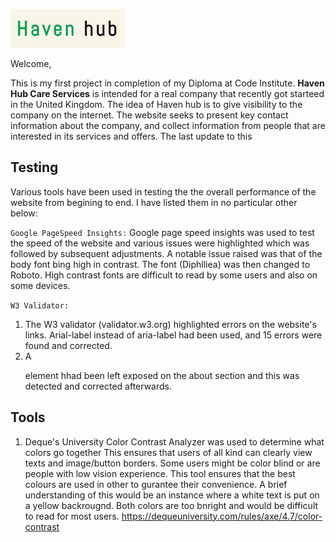 ![Haven Hub Logo](/assets/images/havenhub-logo.png)

Welcome,

This is my first project in completion of my Diploma at Code Institute. **Haven Hub Care Services** is intended for a real company that recently got starteed in the United Kingdom. The idea of Haven hub is to give visibility to the company on the internet. The website seeks to present key contact information about the company, and collect information from people that are interested in its services and offers. The last update to this 

## **Testing**

Various tools have been used in testing the the overall performance of the website from begining to end. I have listed them in no particular other below:

`Google PageSpeed Insights:`
Google page speed insights was used to test the speed of the website and various issues were highlighted which was followed by subsequent adjustments.
A notable issue raised was that of the body font bing high in contrast. The font (Diphlliea) was then changed to Roboto. High contrast fonts are difficult to read by some users and also on some devices.

`W3 Validator:`
1. The W3 validator (validator.w3.org) highlighted errors on the website's links. Arial-label instead of aria-label had been used, and 15 errors were found and corrected.
2. A <p> element hhad been left exposed on the about section and this was detected and corrected afterwards.


## Tools
1. Deque's University Color Contrast Analyzer was used to determine what colors go together This ensures that users of all kind can clearly view texts and image/button borders. Some users might be color blind or are people with low vision experience. This tool ensures that the best colours are used in other to gurantee their convenience. A brief understanding of this would be an instance where a white text is put on a yellow backrougnd. Both colors are too bnright and would be difficult to read for most users.
https://dequeuniversity.com/rules/axe/4.7/color-contrast